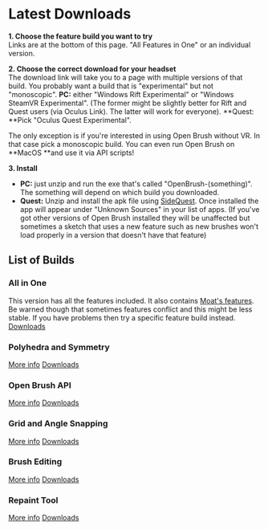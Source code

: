 # Latest Downloads

**1. Choose the feature build you want to try**\
Links are at the bottom of this page. "All Features in One" or an individual version.

**2. Choose the correct download for your headset**\
The download link will take you to a page with multiple versions of that build. You probably want a build that is "experimental" but not "monoscopic". **PC:** either "Windows Rift Experimental" or "Windows SteamVR Experimental". (The former might be slightly better for Rift and Quest users (via Oculus Link). The latter will work for everyone). **Quest: **Pick "Oculus Quest Experimental".

The only exception is if you're interested in using Open Brush without VR. In that case pick a monoscopic build. You can even run Open Brush on **MacOS **and use it via API scripts!

**3. Install**

* **PC:** just unzip and run the exe that's called "OpenBrush-(something)". The something will depend on which build you downloaded.
* **Quest:** Unzip and install the apk file using [SideQuest](https://sidequestvr.com/setup-howto). Once installed the app will appear under "Unknown Sources" in your list of apps. (If you've got other versions of Open Brush installed they will be unaffected but sometimes a sketch that uses a new feature such as new brushes won't load properly in a version that doesn't have that feature)

## List of Builds

### All in One

This version has all the features included. It also contains [Moat's features](../moats-experimental-builds.md). Be warned though that sometimes features conflict and this might be less stable. If you have problems then try a specific feature build instead.  [Downloads](https://nightly.link/IxxyXR/open-brush/workflows/build/integration)

### Polyhedra and Symmetry

[More info](polyhedra-and-symmetry.md)    [Downloads](https://nightly.link/IxxyXR/open-brush/workflows/build/features%2Fsymmetry)

### Open Brush API

[More info](open-brush-api/)    [Downloads](https://nightly.link/IxxyXR/open-brush/workflows/build/features%2Fhttp-api)

### Grid and Angle Snapping

[More info](grid-and-angle-snapping.md)    [Downloads](https://nightly.link/IxxyXR/open-brush/workflows/build/features%2Fsnapping)

### Brush Editing

[More info](brush-editing.md)    [Downloads](https://nightly.link/IxxyXR/open-brush/workflows/build/features%2Fbrush-editing)

### Repaint Tool

[More info](downloads.md#repaint-tool)    [Downloads](https://nightly.link/IxxyXR/open-brush/workflows/build/color-jitter)

